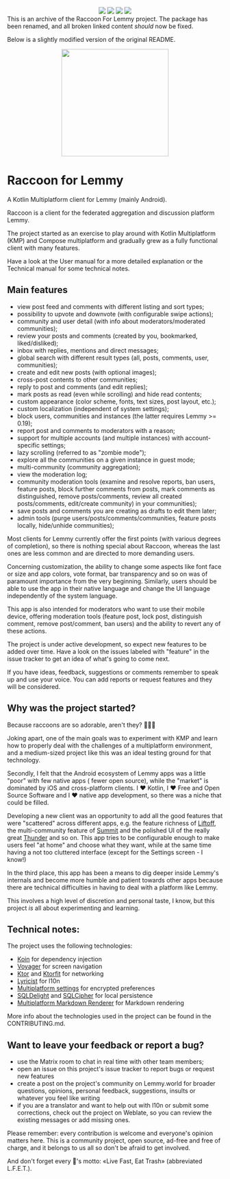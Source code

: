 <div align="center">
  <img src="https://img.shields.io/badge/Kotlin-2.0.0-7F52FF?logo=kotlin" />
  <img src="https://img.shields.io/badge/Gradle-8.8-02303A?logo=gradle" />
  <img src="https://img.shields.io/badge/Android-26+-34A853?logo=android" />
  <img src="https://img.shields.io/badge/Compose-1.6.7-4285F4?logo=jetpackcompose" />
</div>
This is an archive of the Raccoon For Lemmy project.  The package has been renamed, and all broken linked content <em>should</em> now be fixed.

Below is a slightly modified version of the original README. 
<br />

<div align="center">
  <img src="https://raw.githubusercontent.com/N7-X/RaccoonForLemmy/master/androidApp/src/main/ic_launcher-playstore.png" width="250" height="auto" />
</div>

# Raccoon for Lemmy

A Kotlin Multiplatform client for Lemmy (mainly Android).

Raccoon is a client for the federated aggregation and discussion platform Lemmy.

The project started as an exercise to play around with Kotlin Multiplatform (KMP) and Compose
multiplatform and gradually grew as a fully functional client with many features.

Have a look at the User manual
for a more detailed explanation or
the Technical manual
for some technical notes.

## Main features

- view post feed and comments with different listing and sort types;
- possibility to upvote and downvote (with configurable swipe actions);
- community and user detail (with info about moderators/moderated communities);
- review your posts and comments (created by you, bookmarked, liked/disliked);
- inbox with replies, mentions and direct messages;
- global search with different result types (all, posts, comments, user, communities);
- create and edit new posts (with optional images);
- cross-post contents to other communities;
- reply to post and comments (and edit replies);
- mark posts as read (even while scrolling) and hide read contents;
- custom appearance (color scheme, fonts, text sizes, post layout, etc.);
- custom localization (independent of system settings);
- block users, communities and instances (the latter requires Lemmy >= 0.19);
- report post and comments to moderators with a reason;
- support for multiple accounts (and multiple instances) with account-specific settings;
- lazy scrolling (referred to as "zombie mode");
- explore all the communities on a given instance in guest mode;
- multi-community (community aggregation);
- view the moderation log;
- community moderation tools (examine and resolve reports, ban users, feature posts, block
  further comments from posts, mark comments as distinguished, remove posts/comments, review all
  created posts/comments, edit/create community)
  in your communities);
- save posts and comments you are creating as drafts to edit them later;
- admin tools (purge users/posts/comments/communities, feature posts locally, hide/unhide
  communities);

Most clients for Lemmy currently offer the first points (with various degrees of completion), so
there is nothing special about Raccoon, whereas the last ones are less common and are directed to
more demanding users.

Concerning customization, the ability to change some aspects like font face or size and app colors,
vote format, bar
transparency and so on was of paramount importance from the very beginning. Similarly, users should
be able to use the
app in their native language and change the UI language independently of the system language.

This app is also intended for moderators who want to use their mobile device, offering moderation
tools (feature post,
lock post, distinguish comment, remove post/comment, ban users) and the ability to revert any of
these actions.

The project is under active development, so expect new features to be added over time. Have a look
on the issues labeled
with "feature" in the issue tracker to get an idea of what's going to come next.

If you have ideas, feedback, suggestions or comments remember to speak up and use your voice. You
can add reports or
request features and they will be considered.

## Why was the project started?

Because raccoons are so adorable, aren't they? 🦝🦝🦝

Joking apart, one of the main goals was to experiment with KMP and learn how to properly deal with
the challenges of a
multiplatform environment, and a medium-sized project like this was an ideal testing ground for that
technology.

Secondly, I felt that the Android ecosystem of Lemmy apps was a little "poor" with few native apps (
fewer open source),
while the "market" is dominated by iOS and cross-platform clients. I️ ❤️ Kotlin, I ❤️ Free and Open
Source Software and
I ❤️ native app development, so there was a niche that could be filled.

Developing a new client was an opportunity to add all the good features that were "scattered" across
different apps,
e.g. the feature richness of [Liftoff](https://github.com/liftoff-app/liftoff), the
multi-community feature of
[Summit](https://github.com/idunnololz/summit-for-lemmy) and the polished UI of the really great
[Thunder](https://github.com/thunder-app/thunder) and so on. This app tries to be configurable
enough to make users feel "at home" and choose what they want, while at the same time having a not
too cluttered interface (except for the Settings screen - I know!)

In the third place, this app has been a means to dig deeper inside Lemmy's internals and become more
humble and patient
towards other apps because there are technical difficulties in having to deal with a platform like
Lemmy.

This involves a high level of discretion and personal taste, I know, but this project _is_ all about
experimenting and
learning.

## Technical notes:

The project uses the following technologies:

- [Koin](https://github.com/InsertKoinIO/koin) for dependency injection
- [Voyager](https://github.com/adrielcafe/voyager) for screen navigation
- [Ktor](https://github.com/ktorio/ktor) and [Ktorfit](https://github.com/Foso/Ktorfit) for
  networking
- [Lyricist](https://github.com/adrielcafe/lyricist) for l10n
- [Multiplatform settings](https://github.com/russhwolf/multiplatform-settings) for encrypted
  preferences
- [SQLDelight](https://github.com/cashapp/sqldelight)
  and [SQLCipher](https://github.com/sqlcipher/sqlcipher) for local
  persistence
- [Multiplatform Markdown Renderer](https://github.com/mikepenz/multiplatform-markdown-renderer) for
  Markdown
  rendering

More info about the technologies used in the project can be found in
the CONTRIBUTING.md.

## Want to leave your feedback or report a bug?

- use the Matrix room to chat in real time with
  other team members;
- open an issue on this
  project's issue tracker to report bugs
  or request new features
- create a post on the project's community on
  Lemmy.world for broader questions, opinions, personal feedback, suggestions, insults or whatever
  you feel like writing
- if you are a translator and want to help out with l10n or submit some corrections, check out the
  project on Weblate, so you can review the
  existing messages or add missing ones.

Please remember: every contribution is welcome and everyone's opinion matters here. This is a
community project, open
source, ad-free and free of charge, and it belongs to us all so don't be afraid to get involved.

And don't forget every 🦝's motto: «Live Fast, Eat Trash» (abbreviated L.F.E.T.).
